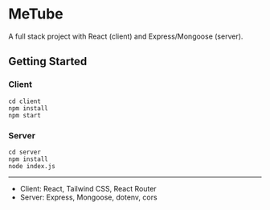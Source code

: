 # MeTube

A full stack project with React (client) and Express/Mongoose (server).

## Getting Started

### Client
```
cd client
npm install
npm start
```

### Server
```
cd server
npm install
node index.js
```

---

- Client: React, Tailwind CSS, React Router
- Server: Express, Mongoose, dotenv, cors
